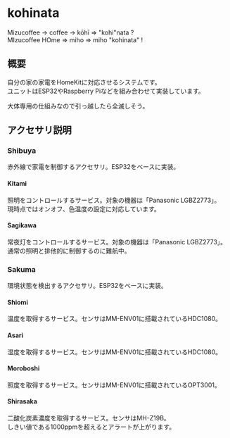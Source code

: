 # kohinata
Mizucoffee -> coffee -> kōhī => "kohi"nata ?  
MIzucoffee HOme => miho => miho "kohinata" !

## 概要
自分の家の家電をHomeKitに対応させるシステムです。   
ユニットはESP32やRaspberry Piなどを組み合わせて実装しています。   

大体専用の仕組みなので引っ越したら全滅しそう。

## アクセサリ説明

### Shibuya
赤外線で家電を制御するアクセサリ。ESP32をベースに実装。

#### Kitami
照明をコントロールするサービス。対象の機器は「Panasonic LGBZ2773」。    
現時点ではオンオフ、色温度の設定に対応しています。

#### Sagikawa
常夜灯をコントロールするサービス。対象の機器は「Panasonic LGBZ2773」。    
通常の照明と排他的に制御するのに難航中。

### Sakuma
環境状態を検出するアクセサリ。ESP32をベースに実装。

#### Shiomi
温度を取得するサービス。センサはMM-ENV01に搭載されているHDC1080。

#### Asari
湿度を取得するサービス。センサはMM-ENV01に搭載されているHDC1080。

#### Moroboshi
照度を取得するサービス。センサはMM-ENV01に搭載されているOPT3001。

#### Shirasaka
二酸化炭素濃度を取得するサービス。センサはMH-Z19B。    
しきい値である1000ppmを超えるとアラートが上がります。